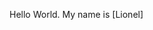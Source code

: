 <!DOCTYPE html>
<html>
<head>
<title>Page Title</title>
</head>
<body>
 
<p>Hello World. My name is [Lionel]</p>
 
</body>
</html>
